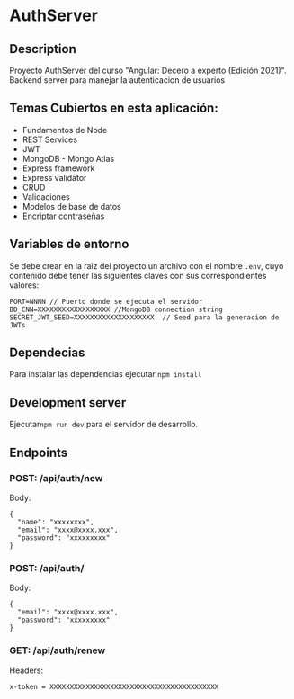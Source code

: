 # AuthServer

## Description

Proyecto AuthServer del curso "Angular: Decero a experto (Edición 2021)".  
Backend server para manejar la autenticacion de usuarios

## Temas Cubiertos en esta aplicación:

* Fundamentos de Node
* REST Services
* JWT
* MongoDB - Mongo Atlas
* Express framework
* Express validator
* CRUD
* Validaciones
* Modelos de base de datos
* Encriptar contraseñas

## Variables de entorno
Se debe crear en la raiz del proyecto un archivo con el nombre ``.env``,  cuyo contenido debe tener las siguientes claves con sus correspondientes valores:

```editorconfig
PORT=NNNN // Puerto donde se ejecuta el servidor
BD_CNN=XXXXXXXXXXXXXXXXXX //MongoDB connection string
SECRET_JWT_SEED=XXXXXXXXXXXXXXXXXXXX  // Seed para la generacion de JWTs
```

## Dependecias
Para instalar las dependencias ejecutar ``npm install``

## Development server
Ejecutar`npm run dev` para el servidor de desarrollo.

## Endpoints

### POST: /api/auth/new
Body:  
```json5
{
  "name": "xxxxxxxx",
  "email": "xxxx@xxxx.xxx",
  "password": "xxxxxxxxx"
}
```

### POST: /api/auth/
Body:
```json5
{
  "email": "xxxx@xxxx.xxx",
  "password": "xxxxxxxxx"
}
```

### GET: /api/auth/renew
Headers:  
 ```text
x-token = XXXXXXXXXXXXXXXXXXXXXXXXXXXXXXXXXXXXXXXXXX
```




